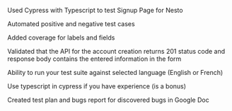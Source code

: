 Used Cypress with Typescript to test Signup Page for Nesto

Automated positive and negative test cases

Added coverage for labels and fields

Validated that the API for the account creation returns 201 status code and response body contains the entered information in the form

Ability to run your test suite against selected language (English or French)

Use typescript in cypress if you have experience (is a bonus)

Created test plan and bugs report for discovered bugs in Google Doc
